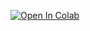  [![Open In Colab](https://colab.research.google.com/assets/colab-badge.svg)](https://colab.research.google.com/github/devluz2023/depplearning-previsao-keras/blob/main/Temporaiskeras5.ipynb)
